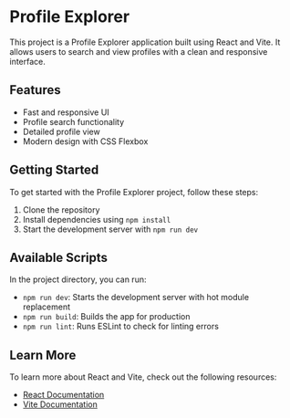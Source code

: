 # Profile Explorer

This project is a Profile Explorer application built using React and Vite. It allows users to search and view profiles with a clean and responsive interface.

## Features

- Fast and responsive UI
- Profile search functionality
- Detailed profile view
- Modern design with CSS Flexbox

## Getting Started

To get started with the Profile Explorer project, follow these steps:

1. Clone the repository
2. Install dependencies using `npm install`
3. Start the development server with `npm run dev`

## Available Scripts

In the project directory, you can run:

- `npm run dev`: Starts the development server with hot module replacement
- `npm run build`: Builds the app for production
- `npm run lint`: Runs ESLint to check for linting errors

## Learn More

To learn more about React and Vite, check out the following resources:

- [React Documentation](https://reactjs.org/docs/getting-started.html)
- [Vite Documentation](https://vitejs.dev/guide/)
